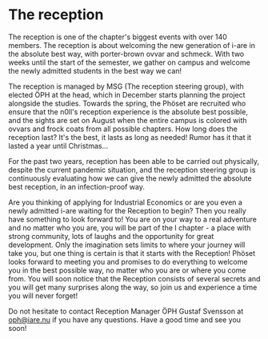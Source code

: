# The reception

The reception is one of the chapter's biggest events with over 140 members. The reception is about welcoming the new generation of i-are in the absolute best way, with porter-brown ovvar and schmeck. With two weeks until the start of the semester, we gather on campus and welcome the newly admitted students in the best way we can!

The reception is managed by MSG (The reception steering group), with elected ÖPH at the head, which in December starts planning the project alongside the studies. Towards the spring, the Phöset are recruited who ensure that the n0ll's reception experience is the absolute best possible, and the sights are set on August when the entire campus is colored with ovvars and frock coats from all possible chapters. How long does the reception last? It's the best, it lasts as long as needed! Rumor has it that it lasted a year until Christmas...

For the past two years, reception has been able to be carried out physically, despite the current pandemic situation, and the reception steering group is continuously evaluating how we can give the newly admitted the absolute best reception, in an infection-proof way.

Are you thinking of applying for Industrial Economics or are you even a newly admitted i-are waiting for the Reception to begin? Then you really have something to look forward to! You are on your way to a real adventure and no matter who you are, you will be part of the I chapter - a place with strong community, lots of laughs and the opportunity for great development. Only the imagination sets limits to where your journey will take you, but one thing is certain is that it starts with the Reception! Phöset looks forward to meeting you and promises to do everything to welcome you in the best possible way, no matter who you are or where you come from. You will soon notice that the Reception consists of several secrets and you will get many surprises along the way, so join us and experience a time you will never forget!

Do not hesitate to contact Reception Manager ÖPH Gustaf Svensson at oph@iare.nu if you have any questions. Have a good time and see you soon!

